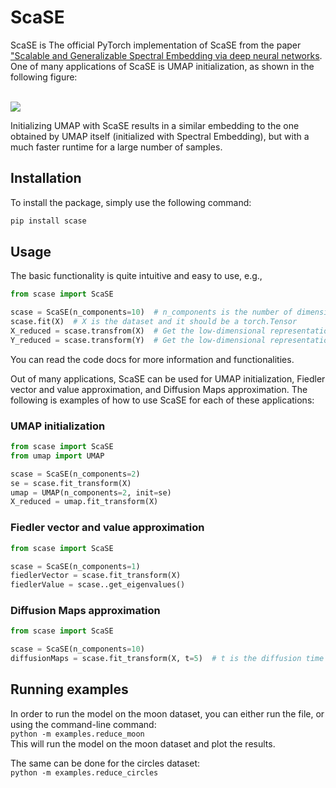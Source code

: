 # ScaSE

<p align="center">

[//]: # (    <img src="https://github.com/shaham-lab/SpectralNet/blob/main/figures/twomoons.png">)

ScaSE is The official PyTorch implementation of ScaSE from the paper ["Scalable and Generalizable Spectral Embedding via deep neural networks]().<br>
One of many applications of ScaSE is UMAP initialization, as shown in the following figure:<br>

[//]: # (<br><img src="docs/umap_plot.png"><br>)
<br><img src="https://https://github.com/shaham-lab/ScaSE/blob/main/docs/umap_plot.png"><br>

Initializing UMAP with ScaSE results in a similar embedding to the one obtained by UMAP itself (initialized with Spectral Embedding), but with a much faster runtime for a large number of samples.<br>

[//]: # (## Installation)

[//]: # (You can install the latest package version via)

[//]: # (```bash)
[//]: # (pip install spectralnet)
[//]: # (```)

## Installation
To install the package, simply use the following command:

```bash
pip install scase
```

## Usage

The basic functionality is quite intuitive and easy to use, e.g.,

```python
from scase import ScaSE

scase = ScaSE(n_components=10)  # n_components is the number of dimensions in the low-dimensional representation
scase.fit(X)  # X is the dataset and it should be a torch.Tensor
X_reduced = scase.transfrom(X)  # Get the low-dimensional representation of the dataset
Y_reduced = scase.transform(Y)  # Get the low-dimensional representation of a test dataset

```

You can read the code docs for more information and functionalities.<br>

Out of many applications, ScaSE can be used for UMAP initialization, Fiedler vector and value approximation, and Diffusion Maps approximation. The following is examples of how to use ScaSE for each of these applications:
### UMAP initialization

```python
from scase import ScaSE
from umap import UMAP

scase = ScaSE(n_components=2)
se = scase.fit_transform(X)
umap = UMAP(n_components=2, init=se)
X_reduced = umap.fit_transform(X)
```

### Fiedler vector and value approximation

```python
from scase import ScaSE

scase = ScaSE(n_components=1)
fiedlerVector = scase.fit_transform(X)
fiedlerValue = scase..get_eigenvalues()
```

### Diffusion Maps approximation

```python
from scase import ScaSE

scase = ScaSE(n_components=10)
diffusionMaps = scase.fit_transform(X, t=5)  # t is the diffusion time
```

## Running examples

In order to run the model on the moon dataset, you can either run the file, or using the command-line command:<br>
`python -m examples.reduce_moon`<br>
This will run the model on the moon dataset and plot the results.

The same can be done for the circles dataset:<br>
`python -m examples.reduce_circles`<br>




[//]: # (## Citation)

[//]: # ()
[//]: # (```)

[//]: # ()
[//]: # (@inproceedings{shaham2018,)

[//]: # (author = {Uri Shaham and Kelly Stanton and Henri Li and Boaz Nadler and Ronen Basri and Yuval Kluger},)

[//]: # (title = {SpectralNet: Spectral Clustering Using Deep Neural Networks},)

[//]: # (booktitle = {Proc. ICLR 2018},)

[//]: # (year = {2018})

[//]: # (})

[//]: # ()
[//]: # (```)
